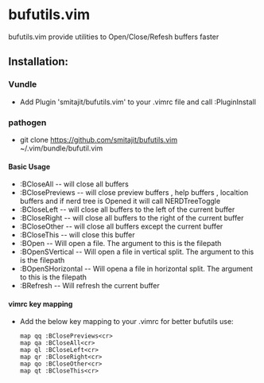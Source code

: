 # bufutils.vim
bufutils.vim provide utilities to Open/Close/Refesh buffers faster


## Installation:

### Vundle
* Add Plugin 'smitajit/bufutils.vim' to your .vimrc file and call :PluginInstall
### pathogen
* git clone https://github.com/smitajit/bufutils.vim ~/.vim/bundle/bufutil.vim

#### Basic Usage

* :BCloseAll 		 -- will close all buffers
* :BClosePreviews	 -- will close preview buffers , help buffers , localtion buffers and if nerd tree is Opened it will call NERDTreeToggle
* :BCloseLeft		 -- will close all buffers to the left of the current buffer
* :BCloseRight		 -- will close all buffers to the right of the current buffer
* :BCloseOther		 -- will close all buffers except the current buffer
* :BCloseThis	       	 -- will close this buffer
* :BOpen       	       	 -- Will open a file. The argument to this is the filepath
* :BOpenSVertical	 -- Will open a file in vertical split. The argument to this is the filepath
* :BOpenSHorizontal	 -- Will opena a file in horizontal split. The argument to this is the filepath
* :BRefresh 		 -- Will refresh the current buffer


#### vimrc key mapping
* Add the below key mapping to your .vimrc for better bufutils use:
	```vim
	map qq :BClosePreviews<cr>
	map qa :BCloseAll<cr>
	map ql :BCloseLeft<cr>
	map qr :BCloseRight<cr>
	map qo :BCloseOther<cr>
	map qt :BCloseThis<cr>
	```
